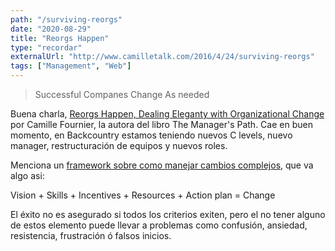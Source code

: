 ```yaml
---
path: "/surviving-reorgs"
date: "2020-08-29"
title: "Reorgs Happen"
type: "recordar"
externalUrl: "http://www.camilletalk.com/2016/4/24/surviving-reorgs"
tags: ["Management", "Web"]
---
```


> Successful Companes Change As needed

Buena charla, [Reorgs Happen, Dealing Eleganty with Organizational Change](http://www.camilletalk.com/2016/4/24/surviving-reorgs) por Camille Fournier, la autora del libro The Manager's Path. Cae en buen momento, en Backcountry estamos teniendo nuevos C levels, nuevo manager, restructuración de equipos y nuevos roles.

Menciona un [framework sobre como manejar cambios complejos](https://intenseminimalism.com/2015/a-framework-for-thinking-about-systems-change/), que va algo asi:

Vision + Skills + Incentives + Resources + Action plan = Change

El éxito no es asegurado si todos los criterios exiten, pero el no tener alguno de estos elemento puede llevar a problemas como confusión, ansiedad, resistencia, frustración ó falsos inicios.
